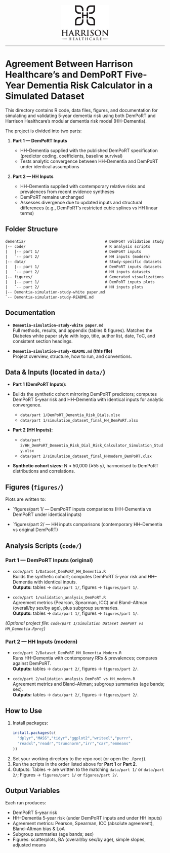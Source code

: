 
<div align="center">
  <img src="figures/harrison-logo.jpg" alt="Harrison Healthcare Logo" width="150">
</div>

---

# Agreement Between Harrison Healthcare’s and DemPoRT Five-Year Dementia Risk Calculator in a Simulated Dataset

This directory contains R code, data files, figures, and documentation for simulating and validating 5‑year dementia risk using both DemPoRT and Harrison Healthcare’s modular dementia risk model (HH–Dementia).

The project is divided into two parts:

1. **Part 1 — DemPoRT Inputs**
   - HH–Dementia supplied with the published DemPoRT specification (predictor coding, coefficients, baseline survival)
   - Tests analytic convergence between HH–Dementia and DemPoRT under identical assumptions

2. **Part 2 — HH Inputs**
   - HH–Dementia supplied with contemporary relative risks and prevalences from recent evidence syntheses
   - DemPoRT remains unchanged
   - Assesses divergence due to updated inputs and structural differences (e.g., DemPoRT’s restricted cubic splines vs HH linear terms)


## Folder Structure
```text
dementia/                                   # DemPoRT validation study
|-- code/                                   # R analysis scripts
|   |-- part 1/                             # DemPoRT inputs
|   `-- part 2/                             # HH inputs (modern)
|-- data/                                   # Study-specific datasets
|   |-- part 1/                             # DemPoRT inputs datasets
|   `-- part 2/                             # HH inputs datasets
|-- figures/                                # Generated visualizations
|   |-- part 1/                             # DemPoRT inputs plots
|   `-- part 2/                             # HH inputs plots
|-- Dementia-simulation-study-white paper.md
`-- Dementia-simulation-study-README.md
```

## Documentation

- **`Dementia-simulation-study-white paper.md`**  
  Full methods, results, and appendix (tables & figures). Matches the Diabetes white paper style with logo, title, author list, date, ToC, and consistent section headings.

- **`Dementia-simulation-study-README.md` (this file)**  
  Project overview, structure, how to run, and conventions.


## Data & Inputs (located in `data/`)

- **Part 1 (DemPoRT Inputs):**
- Builds the synthetic cohort mirroring DemPoRT predictors; computes DemPoRT 5‑year risk and HH–Dementia with identical inputs for analytic convergence.
  - `data/part 1/DemPoRT_Dementia_Risk_Dials.xlsx`
  - `data/part 1/simulation_dataset_final_HH_DemPoRT.xlsx`

- **Part 2 (HH Inputs):**
  - `data/part 2/HH_DemPoRT_Dementia_Risk_Dial_Risk_Calculator_Simulation_Study.xlsx`
  - `data/part 2/simulation_dataset_final_HHmodern_DemPoRT.xlsx`
  
- **Synthetic cohort sizes:** N ≈ 50,000 (≥55 y), harmonised to DemPoRT distributions and correlations.


## Figures (`figures/`)

Plots are written to:

- `figures/part 1/ — DemPoRT inputs comparisons (HH–Dementia vs DemPoRT under identical inputs)

- `figures/part 2/ — HH inputs comparisons (contemporary HH–Dementia vs original DemPoRT)

## Analysis Scripts (`code/`)

### Part 1 — DemPoRT Inputs (original)
- `code/part 1/Dataset_DemPoRT_HH_Dementia.R`  
  Builds the synthetic cohort; computes DemPoRT 5‑year risk and HH–Dementia with identical inputs.  
  **Outputs:** tables → `data/part 1/`, figures → `figures/part 1/`.

- `code/part 1/validation_analysis_DemPoRT.R`  
  Agreement metrics (Pearson, Spearman, ICC) and Bland–Altman (overall/by sex/by age), plus subgroup summaries.  
  **Outputs:** tables → `data/part 1/`, figures → `figures/part 1/`.

*(Optional project file: `code/part 1/Simulation Dataset DemPoRT vs HH_Dementia.Rproj`)*

### Part 2 — HH Inputs (modern)
- `code/part 2/Dataset_DemPoRT_HH_Dementia_Modern.R`  
  Runs HH–Dementia with contemporary RRs & prevalences; compares against DemPoRT.  
  **Outputs:** tables → `data/part 2/`, figures → `figures/part 2/`.

- `code/part 2/validation_analysis_DemPoRT vs HH_modern.R`  
  Agreement metrics and Bland–Altman; subgroup summaries (age bands; sex).  
  **Outputs:** tables → `data/part 2/`, figures → `figures/part 2/`.


## How to Use

1. Install packages:
   ```R
   install.packages(c(
     "dplyr","MASS","tidyr","ggplot2","writexl","purrr",
     "readxl","readr","truncnorm","irr","car","emmeans"
   ))
   ```
2. Set your working directory to the repo root (or open the `.Rproj`).
3. Run the scripts in the order listed above for **Part 1** or **Part 2**.
4. Outputs: Tables → are written to the matching `data/part 1/` or `data/part 2/`; Figures → `figures/part 1/` or `figures/part 2/`.


## Output Variables

Each run produces:
- DemPoRT 5‑year risk
- HH–Dementia 5‑year risk (under DemPoRT inputs and under HH inputs)
- Agreement metrics: Pearson, Spearman, ICC (absolute agreement), Bland–Altman bias & LoA
- Subgroup summaries (age bands; sex)
- Figures: scatterplots, BA (overall/by sex/by age), simple slopes, adjusted means

